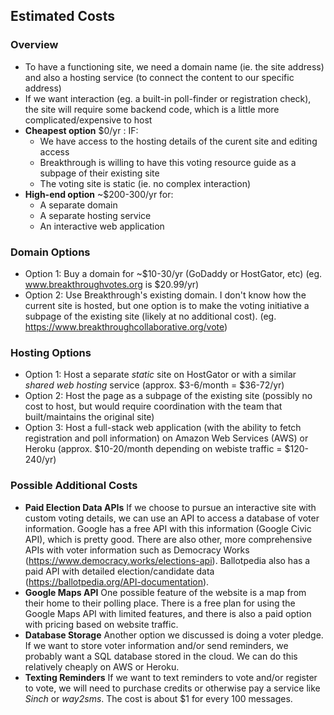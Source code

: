 ## Estimated Costs

### Overview
- To have a functioning site, we need a domain name (ie. the site address) and also a hosting service (to connect the content to our specific address)
- If we want interaction (eg. a built-in poll-finder or registration check), the site will require some backend code, which is a little more complicated/expensive to host
- **Cheapest option** $0/yr : IF:
  - We have access to the hosting details of the curent site and editing access
  - Breakthrough is willing to have this voting resource guide as a subpage of their existing site
  - The voting site is static (ie. no complex interaction)
- **High-end option** ~$200-300/yr for:
  - A separate domain
  - A separate hosting service 
  - An interactive web application

### Domain Options
- Option 1: Buy a domain for ~$10-30/yr (GoDaddy or HostGator, etc)
    (eg. www.breakthroughvotes.org is $20.99/yr)
- Option 2: Use Breakthrough's existing domain. I don't know how the current site is hosted, but one option is to make the voting initiative a subpage of the existing site (likely at no additional cost). 
    (eg. https://www.breakthroughcollaborative.org/vote)
    
### Hosting Options
- Option 1: Host a separate *static* site on HostGator or with a similar *shared web hosting* service (approx. $3-6/month = $36-72/yr)
- Option 2: Host the page as a subpage of the existing site (possibly no cost to host, but would require coordination with the team that built/maintains the original site)
- Option 3: Host a full-stack web application (with the ability to fetch registration and poll information) on Amazon Web Services (AWS) or Heroku (approx. $10-20/month depending on webiste traffic = $120-240/yr)

### Possible Additional Costs
- **Paid Election Data APIs** If we choose to pursue an interactive site with custom voting details, we can use an API to access a database of voter information. Google has a free API with this information (Google Civic API), which is pretty good. There are also other, more comprehensive APIs with voter information such as Democracy Works (https://www.democracy.works/elections-api). Ballotpedia also has a paid API with detailed election/candidate data (https://ballotpedia.org/API-documentation).
- **Google Maps API** One possible feature of the website is a map from their home to their polling place. There is a free plan for using the Google Maps API with limited features, and there is also a paid option with pricing based on website traffic.
- **Database Storage** Another option we discussed is doing a voter pledge. If we want to store voter information and/or send reminders, we probably want a SQL database stored in the cloud. We can do this relatively cheaply on AWS or Heroku.
- **Texting Reminders** If we want to text reminders to vote and/or register to vote, we will need to purchase credits or otherwise pay a service like *Sinch* or *way2sms*. The cost is about $1 for every 100 messages.
